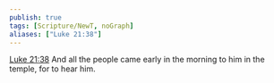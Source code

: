 ```yaml
---
publish: true
tags: [Scripture/NewT, noGraph]
aliases: ["Luke 21:38"]
---
```

[Luke 21:38](https://churchofjesuschrist.org/study/scriptures/nt/luke/21?lang=eng&id=p38#p38) And all the people came early in the morning to him in the temple, for to hear him.




